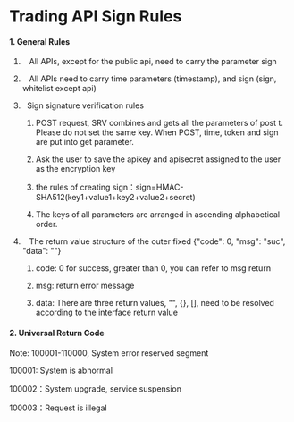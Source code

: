 # Trading API Sign Rules

#### 1. General Rules	

1. &nbsp;&nbsp; All APIs, except for the public api, need to carry the parameter sign

2. &nbsp;&nbsp; All APIs need to carry  time parameters (timestamp), and sign (sign, whitelist except api)

3. &nbsp;&nbsp;Sign signature verification rules 

    1)    POST request, SRV combines and gets all the parameters of post t. Please do not set the same key. When POST, time, token  and  sign are put into get parameter.

    2)    Ask the user to save the apikey and apisecret assigned to the user as the encryption key

    3)    the rules of creating sign：sign=HMAC-SHA512(key1+value1+key2+value2+secret)

    4)    The keys of all parameters are arranged in ascending alphabetical order. 

4. &nbsp;&nbsp; The return value structure of the outer fixed {"code": 0, "msg": "suc", "data": ""}

    1)    code: 0 for success, greater than 0, you can refer to msg return

    2)    msg: return error message

    3)    data: There are three return values, "", {}, [], need to be resolved according to the interface return value


#### 2. Universal Return Code

Note: 100001-110000, System error reserved segment

100001:   System is abnormal

100002：System upgrade, service suspension

100003：Request is illegal